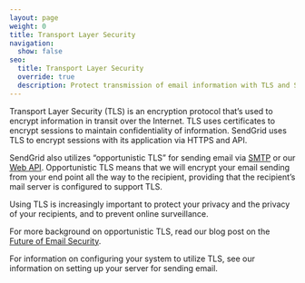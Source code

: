 ```yaml
---
layout: page
weight: 0
title: Transport Layer Security
navigation:
  show: false
seo:
  title: Transport Layer Security
  override: true
  description: Protect transmission of email information with TLS and SendGrid
---
```

Transport Layer Security (TLS) is an encryption protocol that’s used to encrypt information in transit over the Internet. TLS uses certificates to encrypt sessions to maintain confidentiality of information. SendGrid uses TLS to encrypt sessions with its application via HTTPS and API.

SendGrid also utilizes “opportunistic TLS” for sending email via [SMTP]({{root_url}}/glossary/smtp.html) or our [Web API]({{root_url}}/API_Reference/Web_API/index.html). Opportunistic TLS means that we will encrypt your email sending from your end point all the way to the recipient, providing that the recipient’s mail server is configured to support TLS.

Using TLS is increasingly important to protect your privacy and the privacy of your recipients, and to prevent online surveillance. 

For more background on opportunistic TLS, read our blog post on the [Future of Email Security]({{site.blog_url}}/sendgrid-and-the-future-of-email-security/). 

For information on configuring your system to utilize TLS, see our information on setting up your server for sending email.
